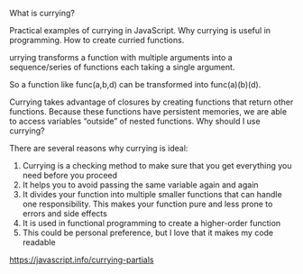 What is currying?

Practical examples of currying in JavaScript. Why currying is useful in programming. How to create curried functions.

urrying transforms a function with multiple arguments into a sequence/series of functions each taking a single argument.

So a function like func(a,b,d) can be transformed into func(a)(b)(d).

Currying takes advantage of closures by creating functions that return other functions. Because these functions have persistent memories, we are able to access variables “outside” of nested functions.
Why should I use currying?

There are several reasons why currying is ideal:

  1) Currying is a checking method to make sure that you get everything you need before you proceed
  2) It helps you to avoid passing the same variable again and again
  3) It divides your function into multiple smaller functions that can handle one responsibility. This makes your function pure and less prone to errors and side effects
  4) It is used in functional programming to create a higher-order function
  5) This could be personal preference, but I love that it makes my code readable

https://javascript.info/currying-partials
